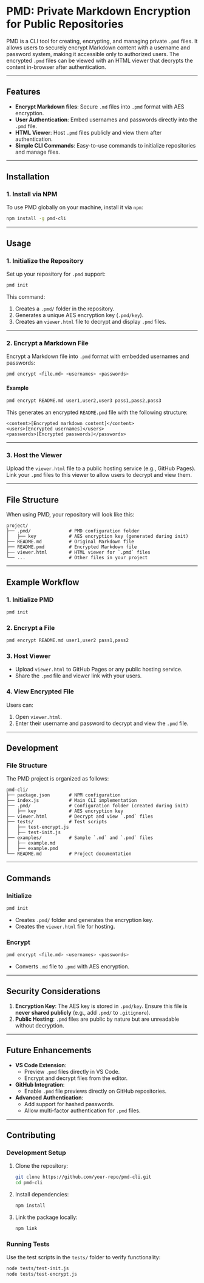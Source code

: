 # **PMD: Private Markdown Encryption for Public Repositories**

PMD is a CLI tool for creating, encrypting, and managing private `.pmd` files. It allows users to securely encrypt Markdown content with a username and password system, making it accessible only to authorized users. The encrypted `.pmd` files can be viewed with an HTML viewer that decrypts the content in-browser after authentication.

---

## **Features**
- **Encrypt Markdown files**: Secure `.md` files into `.pmd` format with AES encryption.
- **User Authentication**: Embed usernames and passwords directly into the `.pmd` file.
- **HTML Viewer**: Host `.pmd` files publicly and view them after authentication.
- **Simple CLI Commands**: Easy-to-use commands to initialize repositories and manage files.

---

## **Installation**

### **1. Install via NPM**
To use PMD globally on your machine, install it via `npm`:
```bash
npm install -g pmd-cli
```

---

## **Usage**

### **1. Initialize the Repository**
Set up your repository for `.pmd` support:
```bash
pmd init
```

This command:
1. Creates a `.pmd/` folder in the repository.
2. Generates a unique AES encryption key (`.pmd/key`).
3. Creates an `viewer.html` file to decrypt and display `.pmd` files.

---

### **2. Encrypt a Markdown File**
Encrypt a Markdown file into `.pmd` format with embedded usernames and passwords:
```bash
pmd encrypt <file.md> <usernames> <passwords>
```

#### **Example**
```bash
pmd encrypt README.md user1,user2,user3 pass1,pass2,pass3
```

This generates an encrypted `README.pmd` file with the following structure:
```plaintext
<content>[Encrypted markdown content]</content>
<users>[Encrypted usernames]</users>
<passwords>[Encrypted passwords]</passwords>
```

---

### **3. Host the Viewer**
Upload the `viewer.html` file to a public hosting service (e.g., GitHub Pages). Link your `.pmd` files to this viewer to allow users to decrypt and view them.

---

## **File Structure**

When using PMD, your repository will look like this:

```plaintext
project/
├── .pmd/              # PMD configuration folder
│   ├── key            # AES encryption key (generated during init)
├── README.md          # Original Markdown file
├── README.pmd         # Encrypted Markdown file
├── viewer.html        # HTML viewer for `.pmd` files
└── ...                # Other files in your project
```

---

## **Example Workflow**

### **1. Initialize PMD**
```bash
pmd init
```

### **2. Encrypt a File**
```bash
pmd encrypt README.md user1,user2 pass1,pass2
```

### **3. Host Viewer**
- Upload `viewer.html` to GitHub Pages or any public hosting service.
- Share the `.pmd` file and viewer link with your users.

### **4. View Encrypted File**
Users can:
1. Open `viewer.html`.
2. Enter their username and password to decrypt and view the `.pmd` file.

---

## **Development**

### **File Structure**
The PMD project is organized as follows:
```plaintext
pmd-cli/
├── package.json       # NPM configuration
├── index.js           # Main CLI implementation
├── .pmd/              # Configuration folder (created during init)
│   ├── key            # AES encryption key
├── viewer.html        # Decrypt and view `.pmd` files
├── tests/             # Test scripts
│   ├── test-encrypt.js
│   ├── test-init.js
├── examples/          # Sample `.md` and `.pmd` files
│   ├── example.md
│   ├── example.pmd
└── README.md          # Project documentation
```

---

## **Commands**

### **Initialize**
```bash
pmd init
```
- Creates `.pmd/` folder and generates the encryption key.
- Creates the `viewer.html` file for hosting.

### **Encrypt**
```bash
pmd encrypt <file.md> <usernames> <passwords>
```
- Converts `.md` file to `.pmd` with AES encryption.

---

## **Security Considerations**
1. **Encryption Key**: The AES key is stored in `.pmd/key`. Ensure this file is **never shared publicly** (e.g., add `.pmd/` to `.gitignore`).
2. **Public Hosting**: `.pmd` files are public by nature but are unreadable without decryption.

---

## **Future Enhancements**
- **VS Code Extension**:
  - Preview `.pmd` files directly in VS Code.
  - Encrypt and decrypt files from the editor.
- **GitHub Integration**:
  - Enable `.pmd` file previews directly on GitHub repositories.
- **Advanced Authentication**:
  - Add support for hashed passwords.
  - Allow multi-factor authentication for `.pmd` files.

---

## **Contributing**

### **Development Setup**
1. Clone the repository:
   ```bash
   git clone https://github.com/your-repo/pmd-cli.git
   cd pmd-cli
   ```

2. Install dependencies:
   ```bash
   npm install
   ```

3. Link the package locally:
   ```bash
   npm link
   ```

### **Running Tests**
Use the test scripts in the `tests/` folder to verify functionality:
```bash
node tests/test-init.js
node tests/test-encrypt.js
```
